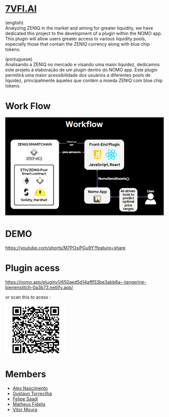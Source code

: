 # [7VFI.AI](https://7vfi.ai/)

(english) <br>
Analyzing ZENIQ in the market and aiming for greater liquidity, we have dedicated this project to the development of a plugin within the NOMO app. This plugin will allow users greater access to various liquidity pools, especially those that contain the ZENIQ currency along with blue chip tokens.

(portuguese) <br>
Analisando a ZENIQ no mercado e visando uma maior liquidez, dedicamos este projeto à elaboração de um plugin dentro do NOMO app. Este plugin permitirá uma maior acessibilidade dos usuários a diferentes pools de liquidez, principalmente àqueles que contêm a moeda ZENIQ com blue chip tokens.

# Work Flow

<img src="https://github.com/VitorMoura01/7VFI.AI-ZENIQ/blob/main/images/7vfi.ai%20workflow.png" alt="Inteli - " border="0"></a>

# DEMO 
https://youtube.com/shorts/M7POsiPGu9Y?feature=share

# Plugin acess
https://nomo.app/pluginv1/650aed5d14afff53be3abb6a--tangerine-bienenstitch-0a3b73.netlify.app/

or scan this to acess : 

 <img src="https://github.com/VitorMoura01/7VFI.AI-ZENIQ/blob/main/images/d311800f-ef20-42bc-9aa8-470eed271ae7.jfif" alt="Inteli - " border="0"></a>

# Members

* [Alex Nascimento](https://www.linkedin.com/in/nascimentoalex/)
* [Gustavo Torrecilha](https://www.linkedin.com/in/gustavo-torrecilha/) 
* [Felipe Saadi](https://www.linkedin.com/in/felipe-saadi/)
* [Matheus Fidelis](https://www.linkedin.com/in/matheus-fidelis-dos-santos-pinto-680520232/)
* [Vitor Moura](https://www.linkedin.com/in/vitor-moura-de-oliveira/)
